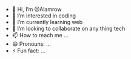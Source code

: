 - 👋 Hi, I’m @Alamrow
- 👀 I’m interested in coding
- 🌱 I’m currently learning web
- 💞️ I’m looking to collaborate on any thing tech
- 📫 How to reach me ...
- 😄 Pronouns: ...
- ⚡ Fun fact: ...

<!---
Alamrow/Alamrow is a ✨ special ✨ repository because its `README.md` (this file) appears on your GitHub profile.
You can click the Preview link to take a look at your changes.
--->
